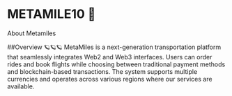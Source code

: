 # METAMILE10 🛬
About Metamiles

##Overview
🪐🪐🪐
MetaMiles is a next-generation transportation platform that seamlessly integrates Web2 and Web3 interfaces. Users can order rides and book flights while choosing between traditional payment methods and blockchain-based transactions. The system supports multiple currencies and operates across various regions where our services are available.
